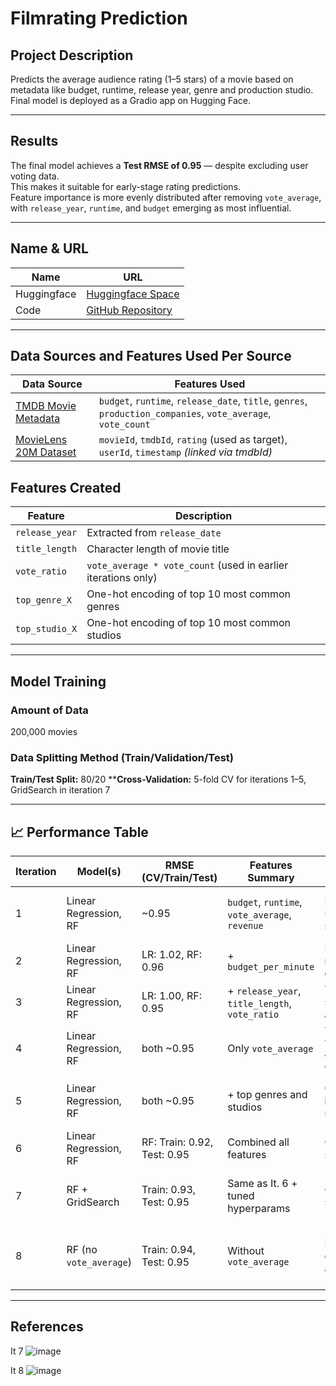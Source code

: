 # Filmrating Prediction

## Project Description  
Predicts the average audience rating (1–5 stars) of a movie based on metadata like budget, runtime, release year, genre and production studio.
Final model is deployed as a Gradio app on Hugging Face.

---

## Results  
The final model achieves a **Test RMSE of 0.95** — despite excluding user voting data.  
This makes it suitable for early-stage rating predictions.  
Feature importance is more evenly distributed after removing `vote_average`, with `release_year`, `runtime`, and `budget` emerging as most influential.

---

## Name & URL

| Name           | URL                                                                 |
|----------------|----------------------------------------------------------------------|
| Huggingface    | [Huggingface Space](https://huggingface.co/spaces/pereilea/movie_rating_guesser) |
| Code           | [GitHub Repository](https://github.com/LeandroPS7/-End-to-End-Machine-Learning-project-) |

---

## Data Sources and Features Used Per Source

| Data Source                                                                                  | Features Used                                                              |
|-----------------------------------------------------------------------------------------------|-----------------------------------------------------------------------------|
| [TMDB Movie Metadata](https://www.kaggle.com/datasets/tmdb/tmdb-movie-metadata)              | `budget`, `runtime`, `release_date`, `title`, `genres`, `production_companies`, `vote_average`, `vote_count` |
| [MovieLens 20M Dataset](https://www.kaggle.com/datasets/grouplens/movielens-20m-dataset)     | `movieId`, `tmdbId`, `rating` (used as target), `userId`, `timestamp` *(linked via tmdbId)* |


## Features Created

| Feature               | Description                                                                 |
|-----------------------|-----------------------------------------------------------------------------|
| `release_year`        | Extracted from `release_date`                                               |
| `title_length`        | Character length of movie title                                             |
| `vote_ratio`          | `vote_average * vote_count` (used in earlier iterations only)              |
| `top_genre_X`         | One-hot encoding of top 10 most common genres                               |
| `top_studio_X`        | One-hot encoding of top 10 most common studios                              |

---

## Model Training

### Amount of Data  
200,000 movies 

### Data Splitting Method (Train/Validation/Test)  
**Train/Test Split:** 80/20
****Cross-Validation:** 5-fold CV for iterations 1–5, GridSearch in iteration 7

---

## 📈 Performance Table

| Iteration | Model(s)             | RMSE (CV/Train/Test)          | Features Summary                             | Hypothesis                                               | Result                                                       |
|-----------|----------------------|-------------------------------|----------------------------------------------|-----------------------------------------------------------|--------------------------------------------------------------|
| 1         | Linear Regression, RF| ~0.95                         | `budget`, `runtime`, `vote_average`, `revenue` | Baseline features should provide some signal              | Models show limited predictive power                        |
| 2         | Linear Regression, RF| LR: 1.02, RF: 0.96            | + `budget_per_minute`                         | Budget per minute might correlate better                  | Slight RF improvement, LR worse                            |
| 3         | Linear Regression, RF| LR: 1.00, RF: 0.95            | + `release_year`, `title_length`, `vote_ratio` | Time and vote strength should add signal                  | No major improvement                                        |
| 4         | Linear Regression, RF| both ~0.95                    | Only `vote_average`                           | Test if `vote_average` alone is strong enough             | Surprisingly powerful alone                                |
| 5         | Linear Regression, RF| both ~0.95                    | + top genres and studios                      | Content/producer info might be useful                     | Same RMSE, but more diverse features                       |
| 6         | Linear Regression, RF| RF: Train: 0.92, Test: 0.95   | Combined all features                         | Combination may stabilize variance                        | Stable, but `vote_average` dominates                       |
| 7         | RF + GridSearch      | Train: 0.93, Test: 0.95       | Same as It. 6 + tuned hyperparams             | Optimization should help                                 | Best performing model, but no breakthrough                |
| 8         | RF (no `vote_average`)| Train: 0.94, Test: 0.95       | Without `vote_average`                        | Fairer feature distribution for app deployment            | Same performance, better feature spread → used in app  |
---

## References  
It 7
![image](https://github.com/user-attachments/assets/802f415a-75ee-4efb-b918-e6af44972846)

It 8
![image](https://github.com/user-attachments/assets/b0b778ae-3a31-452e-aff2-0a6d3c4da3f3)


